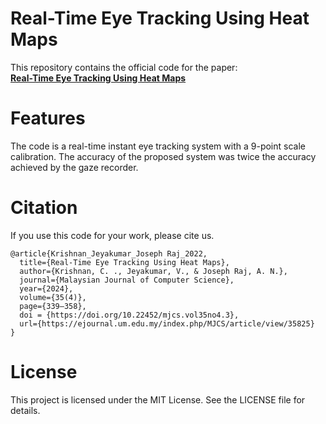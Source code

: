 # Real-Time Eye Tracking Using Heat Maps  
This repository contains the official code for the paper:  
**[Real-Time Eye Tracking Using Heat Maps](https://ejournal.um.edu.my/index.php/MJCS/article/view/35825)**  

# Features
The code is a real-time instant eye tracking system with a 9-point scale calibration. The accuracy of the proposed system was twice the accuracy achieved by the gaze recorder.

# Citation
If you use this code for your work, please cite us. 
```
@article{Krishnan_Jeyakumar_Joseph Raj_2022,  
  title={Real-Time Eye Tracking Using Heat Maps},  
  author={Krishnan, C. ., Jeyakumar, V., & Joseph Raj, A. N.},  
  journal={Malaysian Journal of Computer Science},  
  year={2024},  
  volume={35(4)},
  page={339–358},
  doi = {https://doi.org/10.22452/mjcs.vol35no4.3},  
  url={https://ejournal.um.edu.my/index.php/MJCS/article/view/35825}  
}
```

# License
This project is licensed under the MIT License. See the LICENSE file for details.
